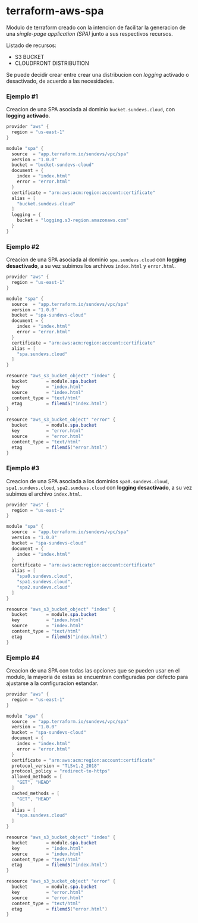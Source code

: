 # terraform-aws-spa

Modulo de terraform creado con la intencion de facilitar la generacion de una *single-page application (SPA)* junto a sus respectivos recursos.

Listado de recursos:

- S3 BUCKET
- CLOUDFRONT DISTRIBUTION

Se puede decidir crear entre crear una distribucion con *logging* activado o desactivado, de acuerdo a las necesidades.

### Ejemplo #1

Creacion de una SPA asociada al dominio `bucket.sundevs.cloud`, con **logging activado**.

```java
provider "aws" {
  region = "us-east-1"
}

module "spa" {
  source  = "app.terraform.io/sundevs/vpc/spa"
  version = "1.0.0"
  bucket = "bucket-sundevs-cloud"
  document = {
    index = "index.html"
    error = "error.html"
  }
  certificate = "arn:aws:acm:region:account:certificate"
  alias = [
    "bucket.sundevs.cloud"
  ]
  logging = {
    bucket = "logging.s3-region.amazonaws.com"
  }
}
```

### Ejemplo #2

Creacion de una SPA asociada al dominio `spa.sundevs.cloud` con **logging desactivado**, a su vez subimos los archivos `index.html` y `error.html`.

```java
provider "aws" {
  region = "us-east-1"
}

module "spa" {
  source  = "app.terraform.io/sundevs/vpc/spa"
  version = "1.0.0"
  bucket = "spa-sundevs-cloud"
  document = {
    index = "index.html"
    error = "error.html"
  }
  certificate = "arn:aws:acm:region:account:certificate"
  alias = [
    "spa.sundevs.cloud"
  ]
}

resource "aws_s3_bucket_object" "index" {
  bucket       = module.spa.bucket
  key          = "index.html"
  source       = "index.html"
  content_type = "text/html"
  etag         = filemd5("index.html")
}

resource "aws_s3_bucket_object" "error" {
  bucket       = module.spa.bucket
  key          = "error.html"
  source       = "error.html"
  content_type = "text/html"
  etag         = filemd5("error.html")
}
```

### Ejemplo #3

Creacion de una SPA asociada a los dominios `spa0.sundevs.cloud`, `spa1.sundevs.cloud`, `spa2.sundevs.cloud` con **logging desactivado**, a su vez subimos el archivo `index.html`.

```java
provider "aws" {
  region = "us-east-1"
}

module "spa" {
  source  = "app.terraform.io/sundevs/vpc/spa"
  version = "1.0.0"
  bucket = "spa-sundevs-cloud"
  document = {
    index = "index.html"
  }
  certificate = "arn:aws:acm:region:account:certificate"
  alias = [
    "spa0.sundevs.cloud",
    "spa1.sundevs.cloud",
    "spa2.sundevs.cloud"
  ]
}

resource "aws_s3_bucket_object" "index" {
  bucket       = module.spa.bucket
  key          = "index.html"
  source       = "index.html"
  content_type = "text/html"
  etag         = filemd5("index.html")
}
```

### Ejemplo #4

Creacion de una SPA con todas las opciones que se pueden usar en el modulo, la mayoria de estas se encuentran configuradas por defecto para ajustarse a la configuracion estandar.

```java
provider "aws" {
  region = "us-east-1"
}

module "spa" {
  source  = "app.terraform.io/sundevs/vpc/spa"
  version = "1.0.0"
  bucket = "spa-sundevs-cloud"
  document = {
    index = "index.html"
    error = "error.html"
  }
  certificate = "arn:aws:acm:region:account:certificate"  
  protocol_version = "TLSv1.2_2018"
  protocol_policy = "redirect-to-https"
  allowed_methods = [
	"GET", "HEAD"
  ]
  cached_methods = [
	"GET", "HEAD"
  ]
  alias = [
    "spa.sundevs.cloud"
  ]
}

resource "aws_s3_bucket_object" "index" {
  bucket       = module.spa.bucket
  key          = "index.html"
  source       = "index.html"
  content_type = "text/html"
  etag         = filemd5("index.html")
}

resource "aws_s3_bucket_object" "error" {
  bucket       = module.spa.bucket
  key          = "error.html"
  source       = "error.html"
  content_type = "text/html"
  etag         = filemd5("error.html")
}
```
